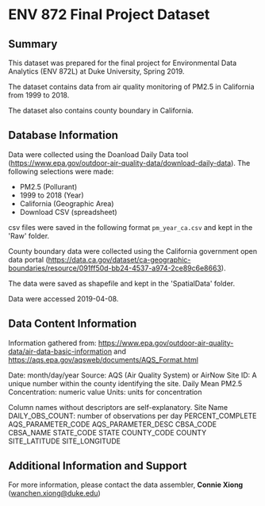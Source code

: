 # ENV 872 Final Project Dataset

## Summary
This dataset was prepared for the final project for Environmental Data Analytics (ENV 872L) at Duke University, Spring 2019.

The dataset contains data from air quality monitoring of PM2.5 in California from 1999 to 2018.

The dataset also contains county boundary in California.

## Database Information
Data were collected using the Doanload Daily Data tool (https://www.epa.gov/outdoor-air-quality-data/download-daily-data).
The following selections were made: 
* PM2.5 (Pollurant)
* 1999 to 2018 (Year)
* California (Geographic Area)
* Download CSV (spreadsheet)

csv files were saved in the following format `pm_year_ca.csv` and kept in the 'Raw' folder. 

County boundary data were collected using the California government open data portal (https://data.ca.gov/dataset/ca-geographic-boundaries/resource/091ff50d-bb24-4537-a974-2ce89c6e8663). 

The data were saved as shapefile and kept in the 'SpatialData' folder.

Data were accessed 2019-04-08.

## Data Content Information
Information gathered from: https://www.epa.gov/outdoor-air-quality-data/air-data-basic-information and https://aqs.epa.gov/aqsweb/documents/AQS_Format.html

Date: month/day/year
Source: AQS (Air Quality System) or AirNow
Site ID: A unique number within the county identifying the site.
Daily Mean PM2.5 Concentration: numeric value
Units: units for concentration

Column names without descriptors are self-explanatory.
Site Name
DAILY_OBS_COUNT: number of observations per day
PERCENT_COMPLETE
AQS_PARAMETER_CODE
AQS_PARAMETER_DESC
CBSA_CODE
CBSA_NAME
STATE_CODE
STATE
COUNTY_CODE
COUNTY
SITE_LATITUDE
SITE_LONGITUDE

## Additional Information and Support
For more information, please contact the data assembler, **Connie Xiong** (wanchen.xiong@duke.edu)